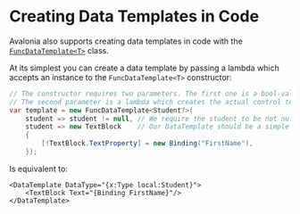 # Creating Data Templates in Code

Avalonia also supports creating data templates in code with the [`FuncDataTemplate<T>`](http://reference.avaloniaui.net/api/Avalonia.Controls.Templates/FuncDataTemplate_1/) class.

At its simplest you can create a data template by passing a lambda which accepts an instance to the `FuncDataTemplate<T>` constructor:

```csharp
// The constructor requires two parameters. The first one is a bool-value which indicates if the object matches the DataTemplate. 
// The second parameter is a lambda which creates the actual control to display.
var template = new FuncDataTemplate<Student?>(
    student => student != null, // We require the student to be not null. You can also do other checks here.
    student => new TextBlock    // Our DataTemplate should be a simple TextBlock which shows the first name of the student.
    {
        [!TextBlock.TextProperty] = new Binding("FirstName"),
    });
```

Is equivalent to:

```markup
<DataTemplate DataType="{x:Type local:Student}">
    <TextBlock Text="{Binding FirstName}"/>
</DataTemplate>
```

